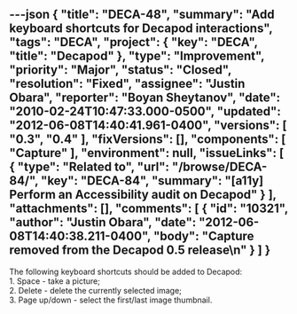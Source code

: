 ---json
{
  "title": "DECA-48",
  "summary": "Add keyboard shortcuts for Decapod interactions",
  "tags": "DECA",
  "project": {
    "key": "DECA",
    "title": "Decapod"
  },
  "type": "Improvement",
  "priority": "Major",
  "status": "Closed",
  "resolution": "Fixed",
  "assignee": "Justin Obara",
  "reporter": "Boyan Sheytanov",
  "date": "2010-02-24T10:47:33.000-0500",
  "updated": "2012-06-08T14:40:41.961-0400",
  "versions": [
    "0.3",
    "0.4"
  ],
  "fixVersions": [],
  "components": [
    "Capture"
  ],
  "environment": null,
  "issueLinks": [
    {
      "type": "Related to",
      "url": "/browse/DECA-84/",
      "key": "DECA-84",
      "summary": "[a11y] Perform an Accessibility audit on Decapod"
    }
  ],
  "attachments": [],
  "comments": [
    {
      "id": "10321",
      "author": "Justin Obara",
      "date": "2012-06-08T14:40:38.211-0400",
      "body": "Capture removed from the Decapod 0.5 release\n"
    }
  ]
}
---
The following keyboard shortcuts should be added to Decapod:\
1\. Space - take a picture;\
2\. Delete - delete the currently selected image;\
3\. Page up/down - select the first/last image thumbnail.

        